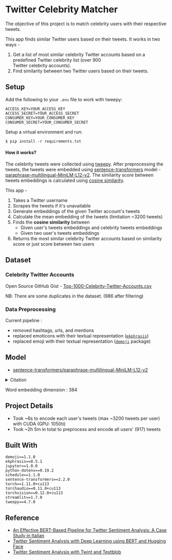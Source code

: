 # Twitter Celebrity Matcher
The objective of this project is to match celebrity users with their respective tweets.

This app finds similar Twitter users based on their tweets. It works in two ways -
1. Get a list of most similar celebrity Twitter accounts based on a predefined Twitter celebrity list (over 900\
 Twitter celebrity accounts). 
2. Find similarity between two Twitter users based on their tweets. 

## Setup

Add the following to your `.env` file to work with tweepy:
```
ACCESS_KEY=YOUR_ACCESS_KEY
ACCESS_SECRET=YOUR_ACCESS_SECRET
CONSUMER_KEY=YOUR_CONSUMER_KEY
CONSUMER_SECRET=YOUR_CONSUMER_SECRET
```
Setup a virtual environment and run:
```
$ pip install -r requirements.txt
```
#### How it works?
The celebrity tweets were collected using [tweepy](https://tweepy.readthedocs.io). 
After preprocessing the tweets, the tweets were embedded using 
[sentence-transformers](https://www.sbert.net/) model -
[paraphrase-multilingual-MiniLM-L12-v2](https://huggingface.co/sentence-transformers/paraphrase-multilingual-MiniLM-L12-v2).
The similarity score between tweets embeddings is calculated using 
[cosine similarity](https://en.wikipedia.org/wiki/Cosine_similarity).
   
This app - 
1. Takes a Twitter username
2. Scrapes the tweets if it's unavailable
3. Generate embeddings of the given Twitter account's tweets
4. Calculate the mean embedding of the tweets (limitation ~3200 tweets)
5. Finds the **cosine similarity** between 
    - Given user's tweets embeddings and celebrity tweets embeddings
    - Given two user's tweets embeddings
6. Returns the most similar celebrity Twitter accounts based on similarity score or just score between two users 

## Dataset

### Celebrity Twitter Accounts
Open Source GitHub Gist - 
[Top-1000-Celebrity-Twitter-Accounts.csv](https://gist.github.com/mbejda/9c3353780270e7298763)

NB: There are some duplicates in the dataset. (986 after filtering)

### Data Preprocessing
Current pipeline : 
 - removed hashtags, urls, and mentions 
 - replaced emoticons with their textual representation ([`ekphrasis`](https://github.com/cbaziotis/ekphrasis))
 - replaced emoji with their textual representation ([`demoji`](https://pypi.org/project/demoji) package)
 
## Model
- [sentence-transformers/paraphrase-multilingual-MiniLM-L12-v2](https://huggingface.co/sentence-transformers/paraphrase-multilingual-MiniLM-L12-v2)

<details>
<summary> Citation </summary>

```
@inproceedings{reimers-2019-sentence-bert,
    title = "Sentence-BERT: Sentence Embeddings using Siamese BERT-Networks",
    author = "Reimers, Nils and Gurevych, Iryna",
    booktitle = "Proceedings of the 2019 Conference on Empirical Methods in Natural Language Processing",
    month = "11",
    year = "2019",
    publisher = "Association for Computational Linguistics",
    url = "http://arxiv.org/abs/1908.10084",
}
```

</details>

Word embedding dimension : 384

## Project Details
- Took ~6s to encode each user's tweets (max ~3200 tweets per user) with CUDA (GPU: 1050ti)
- Took ~2h 5m in total to preprocess and encode all users' (917) tweets
## Built With
```
demoji==1.1.0
ekphrasis==0.5.1
jupyter==1.0.0
python-dotenv==0.19.2
schedule==1.1.0
sentence-transformers==2.2.0
torch==1.11.0+cu113
torchaudio==0.11.0+cu113
torchvision==0.12.0+cu113
streamlit==1.7.0
tweepy==4.7.0
```
## Reference
- [An Effective BERT-Based Pipeline for Twitter Sentiment Analysis: A Case Study in Italian](https://www.mdpi.com/1424-8220/21/1/133)
- [Twitter Sentiment Analysis with Deep Learning using BERT and Hugging Face](https://medium.com/mlearning-ai/twitter-sentiment-analysis-with-deep-learning-using-bert-and-hugging-face-830005bcdbbf)
- [Twitter Sentiment Analysis with Twint and Textblob](https://medium.com/@andrew.schleiss/twitter-sentiment-analysis-with-twint-and-textblob-53edbb133bbd)